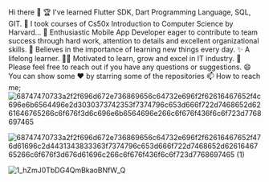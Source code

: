 Hi there 👋
🏆 I've learned Flutter SDK, Dart Programming Language, SQL, GIT.
🌱 I took courses of Cs50x Introduction to Computer Science by Harvard...
👯 Enthusiastic Mobile App Developer eager to contribute to team success through hard work, attention to details and excellent organizational skills.
📝 Believes in the importance of learning new things every day.
✨ A lifelong learner.
👨‍💻 Motivated to learn, grow and excel in IT industry.
💬 Please feel free to reach out if you have any questions or suggestions.
😄 You can show some ❤️   by starring some of the repositories
📫 How to reach me; 
![68747470733a2f2f696d672e736869656c64732e696f2f62616467652f4c696e6b6564496e2d3030373742353f7374796c653d666f722d7468652d6261646765266c6f676f3d6c696e6b6564696e266c6f676f436f6c6f723d7768697465](https://user-images.githubusercontent.com/95919248/158038421-b6d48097-066d-4fa2-890e-46a290c81399.svg)

![68747470733a2f2f696d672e736869656c64732e696f2f62616467652f476d61696c2d4431343833363f7374796c653d666f722d7468652d6261646765266c6f676f3d676d61696c266c6f676f436f6c6f723d7768697465 (1)](https://user-images.githubusercontent.com/95919248/158038422-620918ef-56ca-441a-86ff-f60343675d69.svg)




![1_hZmJ0TbDG4QmBkaoBNfW_Q](https://user-images.githubusercontent.com/95919248/158037908-190eb385-afe5-49e4-8194-655ea356d38f.png)
